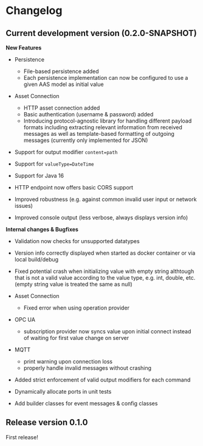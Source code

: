 # Changelog

## Current development version (0.2.0-SNAPSHOT)

**New Features**
*   Persistence
	*   File-based persistence added
	*   Each persistence implementation can now be configured to use a given AAS model as initial value

*   Asset Connection
	*   HTTP asset connection added
	*   Basic authentication (username & password) added
	*   Introducing protocol-agnostic library for handling different payload formats including extracting relevant information from received messages as well as template-based formatting of outgoing messages (currently only implemented for JSON)

*   Support for output modifier `content=path`
*   Support for `valueType=DateTime`
*   Support for Java 16
*   HTTP endpoint now offers basic CORS support
*   Improved robustness (e.g. against common invalid user input or network issues)
*   Improved console output (less verbose, always displays version info)

**Internal changes & Bugfixes**
*   Validation now checks for unsupported datatypes
*   Version info correctly displayed when started as docker container or via local build/debug
*   Fixed potential crash when initializing value with empty string althtough that is not a valid value according to the value type, e.g. int, double, etc. (empty string value is treated the same as null)
*   Asset Connection
	*   Fixed error when using operation provider

*   OPC UA
	*   subscription provider now syncs value upon initial connect instead of waiting for first value change on server

*   MQTT
	*   print warning upon connection loss
	*   properly handle invalid messages without crashing

*   Added strict enforcement of valid output modifiers for each command
*   Dynamically allocate ports in unit tests
*   Add builder classes for event messages & config classes

## Release version 0.1.0

First release!
